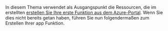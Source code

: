 In diesem Thema verwendet als Ausgangspunkt die Ressourcen, die im erstellten [erstellen Sie Ihre erste Funktion aus dem Azure-Portal](../articles/azure-functions/functions-create-first-azure-function.md). Wenn Sie dies nicht bereits getan haben, führen Sie nun folgendermaßen zum Erstellen Ihrer app Funktion.
